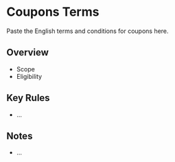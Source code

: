 # Coupons Terms

Paste the English terms and conditions for coupons here.

## Overview
- Scope
- Eligibility

## Key Rules
- ...

## Notes
- ...
